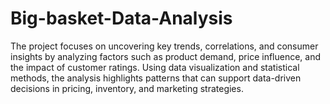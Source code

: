 # Big-basket-Data-Analysis
The project focuses on uncovering key trends, correlations, and consumer insights by analyzing factors such as product demand, price influence, and the impact of customer ratings. Using data visualization and statistical methods, the analysis highlights patterns that can support data-driven decisions in pricing, inventory, and marketing strategies.
